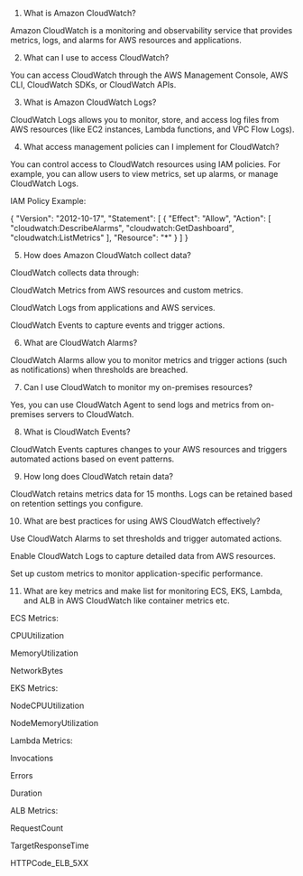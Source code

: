 1. What is Amazon CloudWatch?

Amazon CloudWatch is a monitoring and observability service that provides metrics, logs, and alarms for AWS resources and applications.

2. What can I use to access CloudWatch?

You can access CloudWatch through the AWS Management Console, AWS CLI, CloudWatch SDKs, or CloudWatch APIs.

3. What is Amazon CloudWatch Logs?

CloudWatch Logs allows you to monitor, store, and access log files from AWS resources (like EC2 instances, Lambda functions, and VPC Flow Logs).

4. What access management policies can I implement for CloudWatch?

You can control access to CloudWatch resources using IAM policies. For example, you can allow users to view metrics, set up alarms, or manage CloudWatch Logs.

IAM Policy Example:

{
    "Version": "2012-10-17",
    "Statement": [
        {
            "Effect": "Allow",
            "Action": [
                "cloudwatch:DescribeAlarms",
                "cloudwatch:GetDashboard",
                "cloudwatch:ListMetrics"
            ],
            "Resource": "*"
        }
    ]
}

5. How does Amazon CloudWatch collect data?

CloudWatch collects data through:

CloudWatch Metrics from AWS resources and custom metrics.

CloudWatch Logs from applications and AWS services.

CloudWatch Events to capture events and trigger actions.

6. What are CloudWatch Alarms?

CloudWatch Alarms allow you to monitor metrics and trigger actions (such as notifications) when thresholds are breached.

7. Can I use CloudWatch to monitor my on-premises resources?

Yes, you can use CloudWatch Agent to send logs and metrics from on-premises servers to CloudWatch.

8. What is CloudWatch Events?

CloudWatch Events captures changes to your AWS resources and triggers automated actions based on event patterns.

9. How long does CloudWatch retain data?

CloudWatch retains metrics data for 15 months. Logs can be retained based on retention settings you configure.

10. What are best practices for using AWS CloudWatch effectively?

Use CloudWatch Alarms to set thresholds and trigger automated actions.

Enable CloudWatch Logs to capture detailed data from AWS resources.

Set up custom metrics to monitor application-specific performance.

11. What are key metrics and make list for monitoring ECS, EKS, Lambda, and ALB in AWS CloudWatch like container metrics etc.

ECS Metrics:

CPUUtilization

MemoryUtilization

NetworkBytes

EKS Metrics:

NodeCPUUtilization

NodeMemoryUtilization

Lambda Metrics:

Invocations

Errors

Duration

ALB Metrics:

RequestCount

TargetResponseTime

HTTPCode_ELB_5XX

